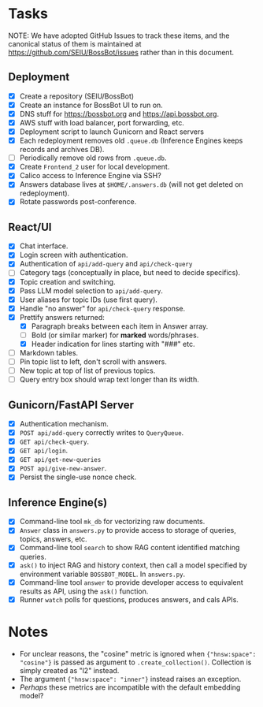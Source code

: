 # Tasks

NOTE: We have adopted GitHub Issues to track these items, and the canonical
status of them is maintained at https://github.com/SEIU/BossBot/issues rather
than in this document.

## Deployment

- [X] Create a repository (SEIU/BossBot)
- [X] Create an instance for BossBot UI to run on.
- [X] DNS stuff for https://bossbot.org and https://api.bossbot.org.
- [X] AWS stuff with load balancer, port forwarding, etc.
- [X] Deployment script to launch Gunicorn and React servers
- [X] Each redeployment removes old `.queue.db`
      (Inference Engines keeps records and archives DB).
- [ ] Periodically remove old rows from `.queue.db`.
- [X] Create `Frontend_2` user for local development.
- [X] Calico access to Inference Engine via SSH?
- [X] Answers database lives at `$HOME/.answers.db`
      (will not get deleted on redeployment).
- [X] Rotate passwords post-conference.

## React/UI

- [X] Chat interface.
- [X] Login screen with authentication.
- [X] Authentication of `api/add-query` and `api/check-query`
- [ ] Category tags (conceptually in place, but need to decide specifics).
- [X] Topic creation and switching.
- [X] Pass LLM model selection to `api/add-query`.
- [X] User aliases for topic IDs (use first query).
- [X] Handle "no answer" for `api/check-query` response.
- [X] Prettify answers returned:
  - [X] Paragraph breaks between each item in Answer array.
  - [ ] Bold (or similar marker) for **marked** words/phrases.
  - [X] Header indication for lines starting with "###" etc.
- [ ] Markdown tables.
- [ ] Pin topic list to left, don't scroll with answers.
- [ ] New topic at top of list of previous topics.
- [ ] Query entry box should wrap text longer than its width.

## Gunicorn/FastAPI Server

- [X] Authentication mechanism.
- [X] `POST api/add-query` correctly writes to `QueryQueue`.
- [X] `GET api/check-query`.
- [X] `GET api/login`.
- [X] `GET api/get-new-queries`
- [X] `POST api/give-new-answer`.
- [X] Persist the single-use nonce check.

## Inference Engine(s)

- [X] Command-line tool `mk_db` for vectorizing raw documents.
- [X] `Answer` class in `answers.py` to provide access to storage of queries,
      topics, answers, etc.
- [X] Command-line tool `search` to show RAG content identified matching queries.
- [X] `ask()` to inject RAG and history context, then call a model specified by
      environment variable `BOSSBOT_MODEL`. In `answers.py`.
- [X] Command-line tool `answer` to provide developer access to equivalent
      results as API, using the `ask()` function.
- [X] Runner `watch` polls for questions, produces answers, and cals APIs.

# Notes

- For unclear reasons, the "cosine" metric is ignored when `{"hnsw:space":
"cosine"}` is passed as argument to `.create_collection()`. Collection
  is simply created as "l2" instead.
- The argument `{"hnsw:space": "inner"}` instead raises an exception.
- _Perhaps_ these metrics are incompatible with the default embedding model?

